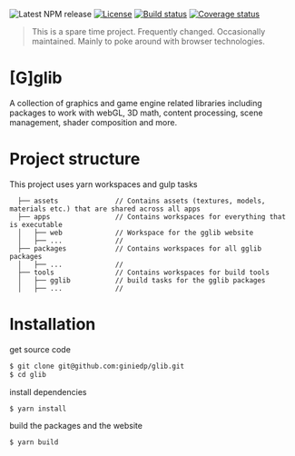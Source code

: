 ![Latest NPM release][version-shield]
[![License][license-shield]][license-url]
[![Build status][travis-shield]][travis-url]
[![Coverage status][cover-shield]][cover-url]

> This is a spare time project. Frequently changed. Occasionally maintained. Mainly to poke around with browser technologies.

# [G]glib

A collection of graphics and game engine related libraries
including packages to work with webGL, 3D math, content processing, scene management,
shader composition and more.

# Project structure

This project uses yarn workspaces and gulp tasks

```
  ├── assets              // Contains assets (textures, models, materials etc.) that are shared across all apps
  ├── apps                // Contains workspaces for everything that is executable
  │   ├── web             // Workspace for the gglib website
  │   ├── ...             //
  ├── packages            // Contains workspaces for all gglib packages
  │   ├── ...             //
  ├── tools               // Contains workspaces for build tools
  │   ├── gglib           // build tasks for the gglib packages
  │   ├── ...             //
```

# Installation

get source code

```sh
$ git clone git@github.com:giniedp/glib.git
$ cd glib
```

install dependencies

```sh
$ yarn install
```

build the packages and the website

```sh
$ yarn build
```

[travis-url]: https://travis-ci.org/giniedp/glib
[travis-shield]: https://img.shields.io/travis/giniedp/glib.svg
[cover-url]: https://coveralls.io/github/giniedp/glib?branch=master
[cover-shield]: https://img.shields.io/coveralls/github/giniedp/glib.svg
[license-url]: ./LICENSE
[license-shield]: https://img.shields.io/npm/l/@gglib/gglib.svg
[version-shield]: https://img.shields.io/npm/v/@gglib/gglib.svg
